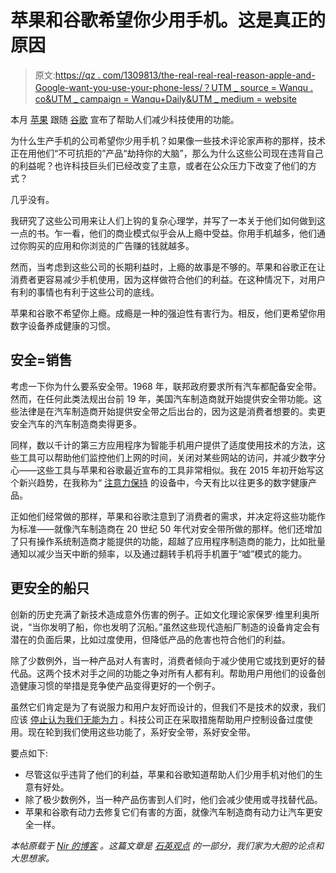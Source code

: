 # 苹果和谷歌希望你少用手机。这是真正的原因

> 原文:[https://qz . com/1309813/the-real-real-real-reason-apple-and-Google-want-you-use-your-phone-less/？UTM _ source = Wanqu . co&UTM _ campaign = Wanqu+Daily&UTM _ medium = website](https://qz.com/1309813/the-real-reason-apple-and-google-want-you-to-use-your-phone-less/?utm_source=wanqu.co&utm_campaign=Wanqu+Daily&utm_medium=website)

本月 [苹果](https://www.newscientist.com/article/mg23831813-000-apples-new-app-is-designed-to-help-you-use-their-tech-less/) 跟随 [谷歌](https://techcrunch.com/2018/05/08/android-rolls-out-a-suite-of-time-management-controls-to-promote-more-healthy-app-usage/) 宣布了帮助人们减少科技使用的功能。

为什么生产手机的公司希望你少用手机？如果像一些技术评论家声称的那样，技术正在用他们“不可抗拒的”产品“劫持你的大脑”，那么为什么这些公司现在违背自己的利益呢？也许科技巨头们已经改变了主意，或者在公众压力下改变了他们的方式？

几乎没有。

我研究了这些公司用来让人们上钩的复杂心理学，并写了一本关于他们如何做到这一点的书。乍一看，他们的商业模式似乎会从上瘾中受益。你用手机越多，他们通过你购买的应用和你浏览的广告赚的钱就越多。

然而，当考虑到这些公司的长期利益时，上瘾的故事是不够的。苹果和谷歌正在让消费者更容易减少手机使用，因为这样做符合他们的利益。在这种情况下，对用户有利的事情也有利于这些公司的底线。

苹果和谷歌不希望你上瘾。成瘾是一种的强迫性有害行为。相反，他们更希望你用数字设备养成健康的习惯。

## 安全=销售

考虑一下你为什么要系安全带。1968 年，联邦政府要求所有汽车都配备安全带。然而，在任何此类法规出台前 19 年，美国汽车制造商就开始提供安全带功能。这些法律是在汽车制造商开始提供安全带之后出台的，因为这是消费者想要的。卖更安全汽车的汽车制造商卖得更多。

同样，数以千计的第三方应用程序为智能手机用户提供了适度使用技术的方法，这些工具可以帮助他们监控他们上网的时间，关闭对某些网站的访问，并减少数字分心——这些工具与苹果和谷歌最近宣布的工具非常相似。我在 2015 年初开始写这个新兴趋势，在我称为“ [注意力保持](https://www.nirandfar.com/2015/02/distraction-tech.html) 的设备中，今天有比以往更多的数字健康产品。

正如他们经常做的那样，苹果和谷歌注意到了消费者的需求，并决定将这些功能作为标准——就像汽车制造商在 20 世纪 50 年代对安全带所做的那样。他们还增加了只有操作系统制造商才能提供的功能，超越了应用程序制造商的能力，比如批量通知以减少当天中断的频率，以及通过翻转手机将手机置于“嘘”模式的能力。

## 更安全的船只

创新的历史充满了新技术造成意外伤害的例子。正如文化理论家保罗·维里利奥所说，“当你发明了船，你也发明了沉船。”虽然这些现代造船厂制造的设备肯定会有潜在的负面后果，比如过度使用，但降低产品的危害也符合他们的利益。

除了少数例外，当一种产品对人有害时，消费者倾向于减少使用它或找到更好的替代品。这两个技术对手之间的功能之争对所有人都有利。帮助用户用他们的设备创造健康习惯的举措是竞争使产品变得更好的一个例子。

虽然它们肯定是为了有说服力和用户友好而设计的，但我们不是技术的奴隶，我们应该 [停止认为我们无能为力](https://www.nirandfar.com/2018/04/indistractable-video.html) 。科技公司正在采取措施帮助用户控制设备过度使用。现在轮到我们使用这些功能了，系好安全带，系好安全带。

要点如下:

*   尽管这似乎违背了他们的利益，苹果和谷歌知道帮助人们少用手机对他们的生意有好处。
*   除了极少数例外，当一种产品伤害到人们时，他们会减少使用或寻找替代品。
*   苹果和谷歌有动力去修复它们有害的方面，就像汽车制造商有动力让汽车更安全一样。

*本帖原载于* [*Nir 的博客*](https://www.nirandfar.com/2018/06/google-apple-less-phone-use.html) *。这篇文章是* [*石英观点*](http://www.qz.com/re/ideas) *的一部分，我们家为大胆的论点和大思想家。*